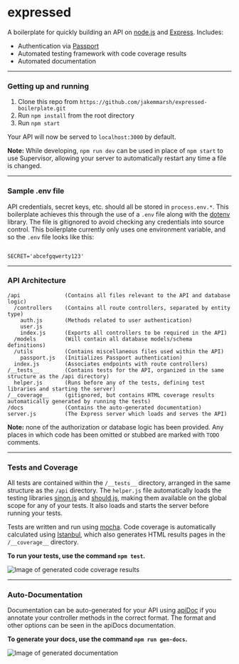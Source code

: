 expressed
=========

A boilerplate for quickly building an API on [node.js](https://nodejs.org/) and [Express](http://expressjs.com/). Includes:

- Authentication via [Passport](http://passportjs.org/)
- Automated testing framework with code coverage results
- Automated documentation

---

### Getting up and running

1. Clone this repo from `https://github.com/jakemmarsh/expressed-boilerplate.git`
2. Run `npm install` from the root directory
3. Run `npm start`

Your API will now be served to `localhost:3000` by default.

**Note:** While developing, `npm run dev` can be used in place of `npm start` to use Supervisor, allowing your server to automatically restart any time a file is changed.

---

### Sample .env file

API credentials, secret keys, etc. should all be stored in `process.env.*`. This boilerplate achieves this through the use of a `.env` file along with the [dotenv](https://github.com/bkeepers/dotenv) library. The file is gitignored to avoid checking any credentials into source control. This boilerplate currently only uses one environment variable, and so the `.env` file looks like this:

```

SECRET='abcefgqwerty123'

```

---

### API Architecture


```
/api              (Contains all files relevant to the API and database logic)
  /controllers    (Contains all route controllers, separated by entity type)
    auth.js       (Methods related to user authentication)
    user.js
    index.js      (Exports all controllers to be required in the API)
  /models         (Will contain all database models/schema definitions)
  /utils          (Contains miscellaneous files used within the API)
    passport.js   (Initializes Passport authentication)
  index.js        (Associates endpoints with route controllers)
/__tests__        (Contains tests for the API, organized in the same structure as the /api directory)
  helper.js       (Runs before any of the tests, defining test libraries and starting the server)
/__coverage__     (gitignored, but contains HTML coverage results automatically generated by running the tests)
/docs             (Contains the auto-generated documentation)
server.js         (The Express server which loads and serves the API)
```

**Note:** none of the authorization or database logic has been provided. Any places in which code has been omitted or stubbed are marked with `TODO` comments.

---

### Tests and Coverage

All tests are contained within the `/__tests__` directory, arranged in the same structure as the `/api` directory. The `helper.js` file automatically loads the testing libraries [sinon.js](http://sinonjs.org/) and [should.js](https://shouldjs.github.io/), making them available on the global scope for any of your tests. It also loads and starts the server before running your tests.

Tests are written and run using [mocha](https://mochajs.org/). Code coverage is automatically calculated using [Istanbul](https://github.com/gotwarlost/istanbul), which also generates HTML results pages in the `/__coverage__` directory.

**To run your tests, use the command `npm test`.**

![Image of generated code coverage results](https://raw.githubusercontent.com/jakemmarsh/expressed-boilerplate/master/coverage.png)

---

### Auto-Documentation

Documentation can be auto-generated for your API using [apiDoc](http://apidocjs.com/) if you annotate your controller methods in the correct format. The format and other options can be seen in the apiDocs documentation.

**To generate your docs, use the command `npm run gen-docs`.**

![Image of generated documentation](https://raw.githubusercontent.com/jakemmarsh/expressed-boilerplate/master/docs.png)
